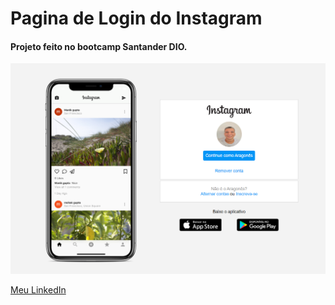 # Pagina de Login do Instagram

#### Projeto feito no bootcamp Santander DIO.

<img src="img\loginInsta.png">


[Meu LinkedIn](www.linkedin.com/in/aragonês-rodrigues)

